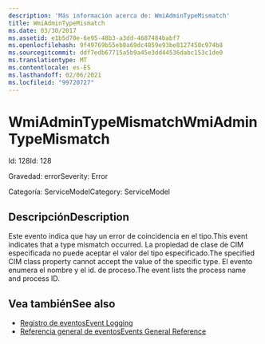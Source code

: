 ```yaml
---
description: 'Más información acerca de: WmiAdminTypeMismatch'
title: WmiAdminTypeMismatch
ms.date: 03/30/2017
ms.assetid: e1b5d70e-6e95-48b3-a3dd-4687484babf7
ms.openlocfilehash: 9f49769b55eb8a69dc4859e93be8127450c974b8
ms.sourcegitcommit: ddf7edb67715a5b9a45e3dd44536dabc153c1de0
ms.translationtype: MT
ms.contentlocale: es-ES
ms.lasthandoff: 02/06/2021
ms.locfileid: "99720727"
---
```

# <a name="wmiadmintypemismatch"></a><span data-ttu-id="17489-103">WmiAdminTypeMismatch</span><span class="sxs-lookup"><span data-stu-id="17489-103">WmiAdminTypeMismatch</span></span>

<span data-ttu-id="17489-104">Id: 128</span><span class="sxs-lookup"><span data-stu-id="17489-104">Id: 128</span></span>  
  
 <span data-ttu-id="17489-105">Gravedad: error</span><span class="sxs-lookup"><span data-stu-id="17489-105">Severity: Error</span></span>  
  
 <span data-ttu-id="17489-106">Categoría: ServiceModel</span><span class="sxs-lookup"><span data-stu-id="17489-106">Category: ServiceModel</span></span>  
  
## <a name="description"></a><span data-ttu-id="17489-107">Descripción</span><span class="sxs-lookup"><span data-stu-id="17489-107">Description</span></span>  

 <span data-ttu-id="17489-108">Este evento indica que hay un error de coincidencia en el tipo.</span><span class="sxs-lookup"><span data-stu-id="17489-108">This event indicates that a type mismatch occurred.</span></span> <span data-ttu-id="17489-109">La propiedad de clase de CIM especificada no puede aceptar el valor del tipo especificado.</span><span class="sxs-lookup"><span data-stu-id="17489-109">The specified CIM class property cannot accept the value of the specific type.</span></span> <span data-ttu-id="17489-110">El evento enumera el nombre y el id. de proceso.</span><span class="sxs-lookup"><span data-stu-id="17489-110">The event lists the process name and process ID.</span></span>  
  
## <a name="see-also"></a><span data-ttu-id="17489-111">Vea también</span><span class="sxs-lookup"><span data-stu-id="17489-111">See also</span></span>

- [<span data-ttu-id="17489-112">Registro de eventos</span><span class="sxs-lookup"><span data-stu-id="17489-112">Event Logging</span></span>](index.md)
- [<span data-ttu-id="17489-113">Referencia general de eventos</span><span class="sxs-lookup"><span data-stu-id="17489-113">Events General Reference</span></span>](events-general-reference.md)
